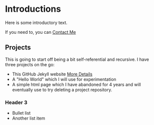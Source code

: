 # Introductions
Here is some introductory text.

If you need to, you can [Contact Me](http://duhallowgreygeek.com/contact/)
## Projects
This is going to start off being a bit self-referential and recursive. I have three projects on the go:
* This GitHub Jekyll website [More Details](website-descr-page.md)
* A "Hello World" which I will use for experimentation 
* A simple html page which I have abandoned for 4 years and will eventually use to try deleting a project repository.

### Header 3
- Bullet list
- Another list item

